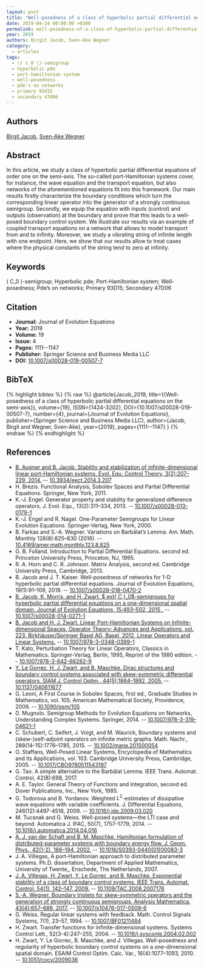 ```yaml
---
layout: post
title: "Well-posedness of a class of hyperbolic partial differential equations on the semi-axis"
date: 2019-04-24 00:00:00 +0100
permalink: well-posedness-of-a-class-of-hyperbolic-partial-differential-equations-on-the-semi-axis
year: 2019
authors: Birgit Jacob, Sven-Ake Wegner
category:
  - articles
tags:
  - \( c_0 \)-semigroup
  - hyperbolic pde
  - port-hamiltonian system
  - well-posedness
  - pde’s on networks
  - primary 93d15
  - secondary 47d06
---
```

 
## Authors
[Birgit Jacob](authors/birgit_jacob), [Sven-Ake Wegner](authors/sven_ake_wegner)
 
## Abstract
In this article, we study a class of hyperbolic partial differential equations of order one on the semi-axis. The so-called port-Hamiltonian systems cover, for instance, the wave equation and the transport equation, but also networks of the aforementioned equations fit into this framework. Our main results firstly characterize the boundary conditions which turn the corresponding linear operator into the generator of a strongly continuous semigroup. Secondly, we equip the equation with inputs (control) and outputs (observation) at the boundary and prove that this leads to a well-posed boundary control system. We illustrate our results via an example of coupled transport equations on a network that allows to model transport from and to infinity. Moreover, we study a vibrating string of infinite length with one endpoint. Here, we show that our results allow to treat cases where the physical constants of the string tend to zero at infinity.
 
## Keywords
\( C_0 \)-semigroup; Hyperbolic pde; Port-Hamiltonian system; Well-posedness; Pde’s on networks; Primary 93D15; Secondary 47D06
 
## Citation
- **Journal:** Journal of Evolution Equations
- **Year:** 2019
- **Volume:** 19
- **Issue:** 4
- **Pages:** 1111--1147
- **Publisher:** Springer Science and Business Media LLC
- **DOI:** [10.1007/s00028-019-00507-7](https://doi.org/10.1007/s00028-019-00507-7)
 
## BibTeX
{% highlight bibtex %}
{% raw %}
@article{Jacob_2019,
  title={{Well-posedness of a class of hyperbolic partial differential equations on the semi-axis}},
  volume={19},
  ISSN={1424-3202},
  DOI={10.1007/s00028-019-00507-7},
  number={4},
  journal={Journal of Evolution Equations},
  publisher={Springer Science and Business Media LLC},
  author={Jacob, Birgit and Wegner, Sven-Ake},
  year={2019},
  pages={1111--1147}
}
{% endraw %}
{% endhighlight %}
 
## References
- [B. Augner and B. Jacob. Stability and stabilization of infinite-dimensional linear port-Hamiltonian systems. Evol. Equ. Control Theory, 3(2):207–229, 2014.](stability-and-stabilization-of-infinite-dimensional-linear-port-hamiltonian-systems) -- [10.3934/eect.2014.3.207](https://doi.org/10.3934/eect.2014.3.207)
- H. Brezis. Functional Analysis, Sobolev Spaces and Partial Differential Equations. Springer, New York, 2011.
- K.-J. Engel. Generator property and stability for generalized difference operators. J. Evol. Equ., 13(2):311–334, 2013. -- [10.1007/s00028-013-0179-1](https://doi.org/10.1007/s00028-013-0179-1)
- K.-J. Engel and R. Nagel. One-Parameter Semigroups for Linear Evolution Equations. Springer-Verlag, New York, 2000.
- B. Farkas and S.-A. Wegner. Variations on Barbălat’s Lemma. Am. Math. Monthly 128(8):825–830 (2016). -- [10.4169/amer.math.monthly.123.8.825](https://doi.org/10.4169/amer.math.monthly.123.8.825)
- G. B. Folland. Introduction to Partial Differential Equations. second ed. Princeton University Press, Princeton, NJ, 1995.
- R. A. Horn and C. R. Johnson. Matrix Analysis, second ed. Cambridge University Press, Cambridge, 2013.
- B. Jacob and J. T. Kaiser. Well-posedness of networks for 1-D hyperbolic partial differential equations. Journal of Evolution Equations, 19(1):91–109, 2019. -- [10.1007/s00028-018-0470-2](https://doi.org/10.1007/s00028-018-0470-2)
- [B. Jacob, K. Morris, and H. Zwart. $	ext{ C }_0$-semigroups for hyperbolic partial differential equations on a one-dimensional spatial domain. Journal of Evolution Equations, 15:493–502, 2015 .](c-0-semigroups-for-hyperbolic-partial-differential-equations-on-a-one-dimensional-spatial-domain) -- [10.1007/s00028-014-0271-1](https://doi.org/10.1007/s00028-014-0271-1)
- [B. Jacob and H. J. Zwart. Linear Port-Hamiltonian Systems on Infinite-dimensional Spaces, Operator Theory: Advances and Applications, vol. 223. Birkhäuser/Springer Basel AG, Basel, 2012, Linear Operators and Linear Systems.](linear-port-hamiltonian-systems-on-infinite-dimensional-spaces) -- [10.1007/978-3-0348-0399-1](https://doi.org/10.1007/978-3-0348-0399-1)
- T. Kato, Perturbation Theory for Linear Operators, Classics in Mathematics. Springer-Verlag, Berlin, 1995, Reprint of the 1980 edition. -- [10.1007/978-3-642-66282-9](https://doi.org/10.1007/978-3-642-66282-9)
- [Y. Le Gorrec, H. J. Zwart, and B. Maschke. Dirac structures and boundary control systems associated with skew-symmetric differential operators. SIAM J. Control Optim., 44(5):1864–1892, 2005.](dirac-structures-and-boundary-control-systems-associated-with-skew-symmetric-differential-operators) -- [10.1137/040611677](https://doi.org/10.1137/040611677)
- G. Leoni, A First Course in Sobolev Spaces, first ed., Graduate Studies in Mathematics, vol. 105. American Mathematical Society, Providence, 2009. -- [10.1090/gsm/105](https://doi.org/10.1090/gsm/105)
- D. Mugnolo. Semigroup Methods for Evolution Equations on Networks, Understanding Complex Systems. Springer, 2014. -- [10.1007/978-3-319-04621-1](https://doi.org/10.1007/978-3-319-04621-1)
- C. Schubert, C. Seifert, J. Voigt, and M. Waurick, Boundary systems and (skew-)self-adjoint operators on infinite metric graphs. Math. Nachr., 288(14-15):1776–1785, 2015. -- [10.1002/mana.201500054](https://doi.org/10.1002/mana.201500054)
- O. Staffans, Well-Posed Linear Systems, Encyclopedia of Mathematics and its Applications, vol. 103. Cambridge University Press, Cambridge, 2005. -- [10.1017/CBO9780511543197](https://doi.org/10.1017/CBO9780511543197)
- G. Tao. A simple alternative to the Barbălat Lemma. IEEE Trans. Automat. Control, 42(8):698, 2017.
- A. E. Taylor. General Theory of Functions and Integration, second ed. Dover Publications, Inc., New York, 1985.
- G. Todorova and B. Yordanov. Weighted $L^2$-estimates of dissipative wave equations with variable coefficients. J. Differential Equations, 246(12):4497-4518, 2009. -- [10.1016/j.jde.2009.03.020](https://doi.org/10.1016/j.jde.2009.03.020)
- M. Tucsnak and G. Weiss. Well-posed systems—the LTI case and beyond. Automatica J. IFAC, 50(7), 1757–1779, 2014. -- [10.1016/j.automatica.2014.04.016](https://doi.org/10.1016/j.automatica.2014.04.016)
- [A. J. van der Schaft and B. M. Maschke. Hamiltonian formulation of distributed-parameter systems with boundary energy flow. J. Geom. Phys., 42(1-2), 166–194, 2002.](hamiltonian-formulation-of-distributed-parameter-systems-with-boundary-energy-flow) -- [10.1016/S0393-0440(01)00083-3](https://doi.org/10.1016/S0393-0440(01)00083-3)
- J. A. Villegas, A port-Hamiltonian approach to distributed parameter systems. Ph.D. dissertation, Department of Applied Mathematics, University of Twente,, Enschede, The Netherlands, 2007.
- [J. A. Villegas, H. Zwart, Y. Le Gorrec, and B. Maschke. Exponential stability of a class of boundary control systems. IEEE Trans. Automat. Control, 54(1), 142–147, 2009.](exponential-stability-of-a-class-of-boundary-control-systems) -- [10.1109/TAC.2008.2007176](https://doi.org/10.1109/TAC.2008.2007176)
- [S.-A. Wegner. Boundary triplets for skew-symmetric operators and the generation of strongly continuous semigroups. Analysis Mathematica, 43(4):657–686, 2017.](boundary-triplets-for-skew-symmetric-operators-and-the-generation-of-strongly-continuous-semigroups) -- [10.1007/s10476-017-0509-6](https://doi.org/10.1007/s10476-017-0509-6)
- G. Weiss. Regular linear systems with feedback. Math. Control Signals Systems, 7(1), 23–57, 1994. -- [10.1007/BF01211484](https://doi.org/10.1007/BF01211484)
- H. Zwart. Transfer functions for infinite-dimensional systems. Systems Control Lett., 52(3-4):247–255, 2004. -- [10.1016/j.sysconle.2004.02.002](https://doi.org/10.1016/j.sysconle.2004.02.002)
- H. Zwart, Y. Le Gorrec, B. Maschke, and J. Villegas. Well-posedness and regularity of hyperbolic boundary control systems on a one-dimensional spatial domain. ESAIM Control Optim. Calc. Var., 16(4):1077–1093, 2010. -- [10.1051/cocv/2009036](https://doi.org/10.1051/cocv/2009036)

